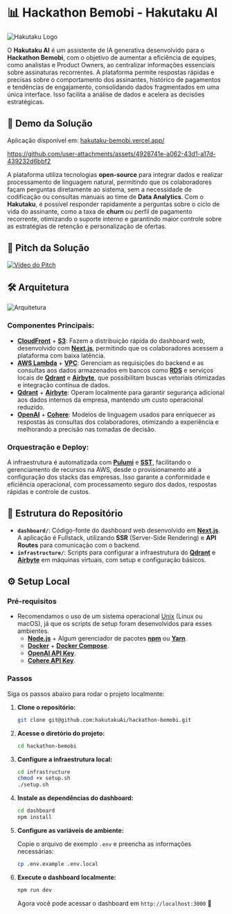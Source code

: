 # 📊 Hackathon Bemobi - Hakutaku AI

![Hakutaku Logo](https://github.com/user-attachments/assets/754ee7ce-a5ca-40d5-8110-381280d4e89c)

O **Hakutaku AI** é um assistente de IA generativa desenvolvido para o **Hackathon Bemobi**, com o objetivo de aumentar a eficiência de equipes, como analistas e Product Owners, ao centralizar informações essenciais sobre assinaturas recorrentes. A plataforma permite respostas rápidas e precisas sobre o comportamento dos assinantes, histórico de pagamentos e tendências de engajamento, consolidando dados fragmentados em uma única interface. Isso facilita a análise de dados e acelera as decisões estratégicas.

## 🚀 Demo da Solução

Aplicação disponível em: [hakutaku-bemobi.vercel.app/](hakutaku-bemobi.vercel.app/)

https://github.com/user-attachments/assets/4928741e-a062-43d1-a17d-439232d6bbf2

A plataforma utiliza tecnologias **open-source** para integrar dados e realizar processamento de linguagem natural, permitindo que os colaboradores façam perguntas diretamente ao sistema, sem a necessidade de codificação ou consultas manuais ao time de **Data Analytics**. Com o **Hakutaku**, é possível responder rapidamente a perguntas sobre o ciclo de vida do assinante, como a taxa de **churn** ou perfil de pagamento recorrente, otimizando o suporte interno e garantindo maior controle sobre as estratégias de retenção e personalização de ofertas.

## 🎤 Pitch da Solução

[![Vídeo do Pitch](https://img.youtube.com/vi/sxFaeHuzLio/0.jpg)](https://www.youtube.com/watch?v=sxFaeHuzLio)

## 🛠 Arquitetura

![Arquitetura](https://github.com/user-attachments/assets/c22fca78-d285-45d3-8f97-4836ece8edba)

### Componentes Principais:

-   **[CloudFront](https://aws.amazon.com/cloudfront/)** + **[S3](https://aws.amazon.com/s3/)**: Fazem a distribuição rápida do dashboard web, desenvolvido com **[Next.js](https://nextjs.org/)**, permitindo que os colaboradores acessem a plataforma com baixa latência.
-   **[AWS Lambda](https://aws.amazon.com/lambda/)** + **[VPC](https://aws.amazon.com/vpc/)**: Gerenciam as requisições do backend e as consultas aos dados armazenados em bancos como **[RDS](https://aws.amazon.com/rds/)** e serviços locais de **[Qdrant](https://qdrant.tech/)** e **[Airbyte](https://airbyte.com/)**, que possibilitam buscas vetoriais otimizadas e integração contínua de dados.
-   **[Qdrant](https://qdrant.tech/)** + **[Airbyte](https://airbyte.com/)**: Operam localmente para garantir segurança adicional aos dados internos da empresa, mantendo um custo operacional reduzido.
-   **[OpenAI](https://openai.com/)** + **[Cohere](https://cohere.com/)**: Modelos de linguagem usados para enriquecer as respostas às consultas dos colaboradores, otimizando a experiência e melhorando a precisão nas tomadas de decisão.

### Orquestração e Deploy:

A infraestrutura é automatizada com **[Pulumi](https://www.pulumi.com/)** e **[SST](https://sst.dev/)**, facilitando o gerenciamento de recursos na AWS, desde o provisionamento até a configuração dos stacks das empresas. Isso garante a conformidade e eficiência operacional, com processamento seguro dos dados, respostas rápidas e controle de custos.

## 📁 Estrutura do Repositório

-   **`dashboard/`**: Código-fonte do dashboard web desenvolvido em **[Next.js](https://nextjs.org/)**. A aplicação é Fullstack, utilizando **SSR** (Server-Side Rendering) e **API Routes** para comunicação com o backend.
-   **`infrastructure/`**: Scripts para configurar a infraestrutura do **[Qdrant](https://qdrant.tech/)** e **[Airbyte](https://airbyte.com/)** em máquinas virtuais, com setup e configuração básicos.

## ⚙️ Setup Local

### Pré-requisitos

-   Recomendamos o uso de um sistema operacional [Unix](https://en.wikipedia.org/wiki/Unix) (Linux ou macOS), já que os scripts de setup foram desenvolvidos para esses ambientes.
    -   **[Node.js](https://nodejs.org/)** + Algum gerenciador de pacotes **[npm](https://www.npmjs.com/)** ou **[Yarn](https://yarnpkg.com/)**.
    -   **[Docker](https://www.docker.com/)** + **[Docker Compose](https://docs.docker.com/compose/)**.
    -   **[OpenAI API Key](https://platform.openai.com/docs/guides/authentication)**.
    -   **[Cohere API Key](https://cohere.com/)**.

### Passos

Siga os passos abaixo para rodar o projeto localmente:

1. **Clone o repositório:**

    ```bash
    git clone git@github.com:hakutakuAi/hackathon-bemobi.git
    ```

2. **Acesse o diretório do projeto:**

    ```bash
    cd hackathon-bemobi
    ```

3. **Configure a infraestrutura local:**

    ```bash
    cd infrastructure
    chmod +x setup.sh
    ./setup.sh
    ```

4. **Instale as dependências do dashboard:**

    ```bash
    cd dashboard
    npm install
    ```

5. **Configure as variáveis de ambiente:**

    Copie o arquivo de exemplo `.env` e preencha as informações necessárias:

    ```bash
    cp .env.example .env.local
    ```

6. **Execute o dashboard localmente:**

    ```bash
    npm run dev
    ```

    Agora você pode acessar o dashboard em `http://localhost:3000` 🎉
